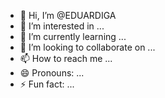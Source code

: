 - 👋 Hi, I’m @EDUARDIGA
- 👀 I’m interested in ...
- 🌱 I’m currently learning ...
- 💞️ I’m looking to collaborate on ...
- 📫 How to reach me ...
- 😄 Pronouns: ...
- ⚡ Fun fact: ...

<!---
EDUARDIGA/EDUARDIGA is a ✨ special ✨ repository because its `README.md` (this file) appears on your GitHub profile.
You can click the Preview link to take a look at your changes.
--->
